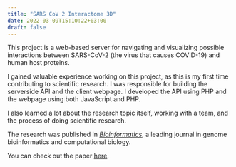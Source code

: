 ```yaml
---
title: "SARS CoV 2 Interactome 3D"
date: 2022-03-09T15:10:22+03:00
draft: false
---
```


This project is a web-based server for navigating and visualizing possible
interactions between SARS-CoV-2 (the virus that causes COVID-19) and human host
proteins.

I gained valuable experience working on this project, as this is my first time
contributing to scientific research. I was responsible for building the
serverside API and the client webpage. I developed the API using PHP and the
webpage using both JavaScript and PHP.

I also learned a lot about the research topic itself, working with a team, and
the process of doing scientific research.

The research was published in [*Bioinformatics*][bioinformatics], a leading
journal in genome bioinformatics and computational biology.

You can check out the paper [here][paper].

[bioinformatics]: https://academic.oup.com/bioinformatics
[paper]: https://academic.oup.com/bioinformatics/article/38/5/1455/6448208
